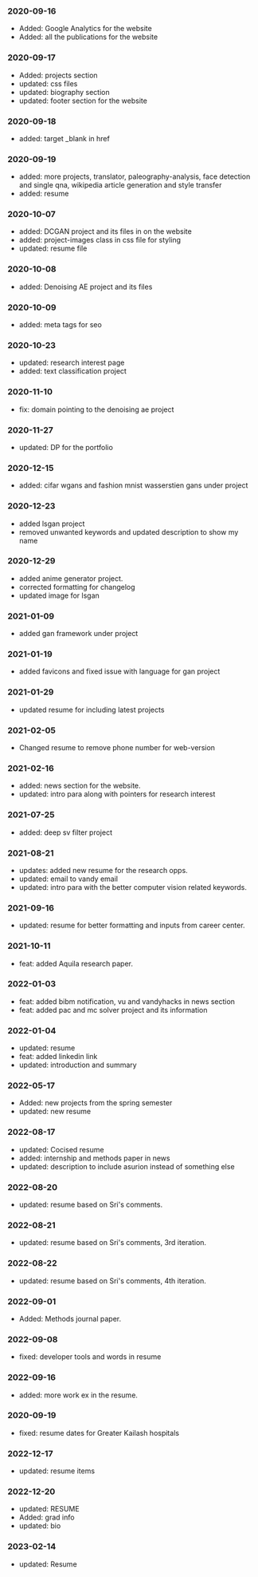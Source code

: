 ### 2020-09-16
- Added: Google Analytics for the website
- Added: all the publications for the website

### 2020-09-17
- Added: projects section 
- updated: css files
- updated: biography section
- updated: footer section for the website

### 2020-09-18
- added: target _blank in href

### 2020-09-19
- added: more projects, translator, paleography-analysis, face detection and single qna, wikipedia article generation and style transfer
- added: resume

### 2020-10-07
- added: DCGAN project and its files in on the website
- added: project-images class in css file for styling
- updated: resume file

### 2020-10-08
- added: Denoising AE project and its files

### 2020-10-09
- added: meta tags for seo

### 2020-10-23
- updated: research interest page
- added: text classification project

### 2020-11-10
- fix: domain pointing to the denoising ae project

### 2020-11-27
- updated: DP for the portfolio

### 2020-12-15
- added: cifar wgans and fashion mnist wasserstien gans under project

### 2020-12-23
- added lsgan project
- removed unwanted keywords and updated description to show my name

### 2020-12-29
- added anime generator project.
- corrected formatting for changelog
- updated image for lsgan

### 2021-01-09
- added gan framework under project

### 2021-01-19
- added favicons and fixed issue with language for gan project

### 2021-01-29
- updated resume for including latest projects

### 2021-02-05
- Changed resume to remove phone number for web-version

### 2021-02-16
- added: news section for the website.
- updated: intro para along with pointers for research interest

### 2021-07-25
- added: deep sv filter project

### 2021-08-21
- updates: added new resume for the research opps.
- updated: email to vandy email
- updated: intro para with the better computer vision related keywords.

### 2021-09-16
- updated: resume for better formatting and inputs from career center.

### 2021-10-11
- feat: added Aquila research paper.

### 2022-01-03
- feat: added bibm notification, vu and vandyhacks in news section
- feat: added pac and mc solver project and its information

### 2022-01-04
- updated: resume
- feat: added linkedin link
- updated: introduction and summary

### 2022-05-17
- Added: new projects from the spring semester
- updated: new resume

### 2022-08-17
- updated: Cocised resume
- added: internship and methods paper in news
- updated: description to include asurion instead of something else

### 2022-08-20
- updated: resume based on Sri's comments.

### 2022-08-21
- updated: resume based on Sri's comments, 3rd iteration.

### 2022-08-22
- updated: resume based on Sri's comments, 4th iteration.

### 2022-09-01
- Added: Methods journal paper.

### 2022-09-08
- fixed: developer tools and words in resume

### 2022-09-16
- added: more work ex in the resume.

### 2020-09-19
- fixed: resume dates for Greater Kailash hospitals

### 2022-12-17
- updated: resume items

### 2022-12-20
- updated: RESUME
- Added: grad info
- updated: bio

### 2023-02-14
- updated: Resume
